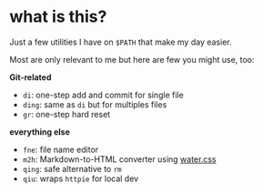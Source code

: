 # what is this?

Just a few utilities I have on `$PATH` that make my day easier.

Most are only relevant to me but here are few you might use, too:

__Git-related__

* `di`: one-step add and commit for single file 
* `ding`: same as `di` but for multiples files 
* `gr`: one-step hard reset 

__everything else__

* `fne`: file name editor
* `m2h`: Markdown-to-HTML converter using [water.css](https://github.com/kognise/water.css)
* `qing`: safe alternative to `rm`
* `qiu`: wraps `httpie` for local dev
